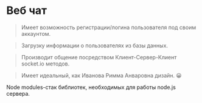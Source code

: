 # Веб чат
>Имеет возможность регистрации/логина пользователя под своим аккаунтом.

>Загрузку информации о пользователях из базы данных.

>Производит общение посредством Клиент-Сервер-Клиент socket.io методов.

>Имеет идеальный, как Иванова Римма Анваровна дизайн. 😀

Node modules-стак библиотек, необходимых для работы node.js сервера.
